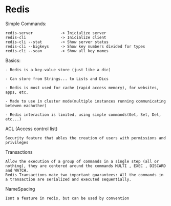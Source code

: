# Redis

Simple Commands:

    redis-server            -> Inicialize server 
    redis-cli               -> Inicialize client
    redis-cli --stat        -> Show server status 
    redis-cli --bigkeys     -> Show key numbers divided for types 
    redis-cli --scan        -> Show all key names
    
Basics:

    - Redis is a key-value store (just like a dic)

    - Can store from Strings... to Lists and Dics 

    - Redis is most used for cache (rapid access memory), for websites, apps, etc.

    - Made to use in cluster mode(multiple instances running communicating betewen eachother)

    - Redis interaction is limited, using simple commands(Get, Set, Del, etc...)

ACL (Access control list)

    Security feature that ables the creation of users with permissions and privileges

Transactions  

    Allow the execution of a group of commands in a single step (all or nothing), they are centered around the commands MULTI , EXEC , DISCARD and WATCH. 
    Redis Transactions make two important guarantees: All the commands in a transaction are serialized and executed sequentially.

NameSpacing

    Isnt a feature in redis, but can be used by convention
